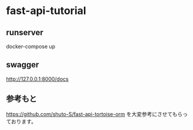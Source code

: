 # fast-api-tutorial

## runserver
docker-compose up

## swagger
http://127.0.0.1:8000/docs

## 参考もと
https://github.com/shuto-S/fast-api-tortoise-orm
を大変参考にさせてもらっております。
